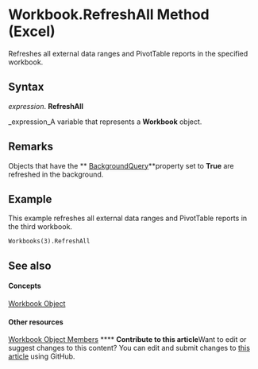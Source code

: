 
# Workbook.RefreshAll Method (Excel)

Refreshes all external data ranges and PivotTable reports in the specified workbook.


## Syntax

 _expression_. **RefreshAll**

 _expression_A variable that represents a  **Workbook** object.


## Remarks

Objects that have the  ** [BackgroundQuery](91909d27-68ca-a870-5cd9-72019c65f060.md)**property set to  **True** are refreshed in the background.


## Example

This example refreshes all external data ranges and PivotTable reports in the third workbook.


```
Workbooks(3).RefreshAll
```


## See also


#### Concepts


 [Workbook Object](8c00aa60-c974-eed3-0812-3c9625eb0d4c.md)
#### Other resources


 [Workbook Object Members](dce102a3-25de-3ff4-2ce5-bc56e08baca7.md)
****   **Contribute to this article**Want to edit or suggest changes to this content? You can edit and submit changes to  [this article](https://github.com/jhershey00/VBA_Excel_Test/OpenXMLCon/articles/c1a956dc-263c-5c24-3b51-fc4af22dcd33.md) using GitHub.

